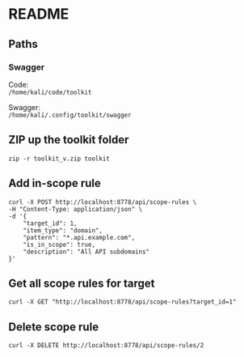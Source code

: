 # README

## Paths  

### Swagger  

Code:  
`/home/kali/code/toolkit`  

Swagger:  
`/home/kali/.config/toolkit/swagger`  


## ZIP up the toolkit folder  
```
zip -r toolkit_v.zip toolkit
```  

## Add in-scope rule  
```
curl -X POST http://localhost:8778/api/scope-rules \
-H "Content-Type: application/json" \
-d '{
    "target_id": 1,
    "item_type": "domain",
    "pattern": "*.api.example.com",
    "is_in_scope": true,
    "description": "All API subdomains"
}'
```  

## Get all scope rules for target  

```
curl -X GET "http://localhost:8778/api/scope-rules?target_id=1"
```  

## Delete scope rule  

```
curl -X DELETE http://localhost:8778/api/scope-rules/2
```  
